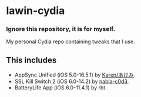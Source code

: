 # lawin-cydia
### Ignore this repository, it is for myself.

My personal Cydia repo containing tweaks that I use.

## This includes
- AppSync Unified (iOS 5.0-16.5.1) by [Karen/あけみ](https://cydia.akemi.ai/).
- SSL Kill Switch 2 (iOS 6.0-14.2) by [nabla-c0d3](https://github.com/nabla-c0d3/ssl-kill-switch2).
- BatteryLife App (iOS 6.0-11.4.1) by rbt.